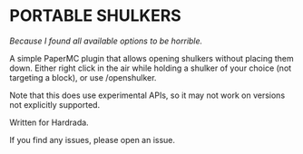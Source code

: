 PORTABLE SHULKERS
=
_Because I found all available options to be horrible._


A simple PaperMC plugin that allows opening shulkers without placing them down. Either right click in the air while holding a shulker of your choice (not targeting a block), or use /openshulker.

Note that this does use experimental APIs, so it may not work on versions not explicitly supported.

Written for Hardrada.

If you find any issues, please open an issue.